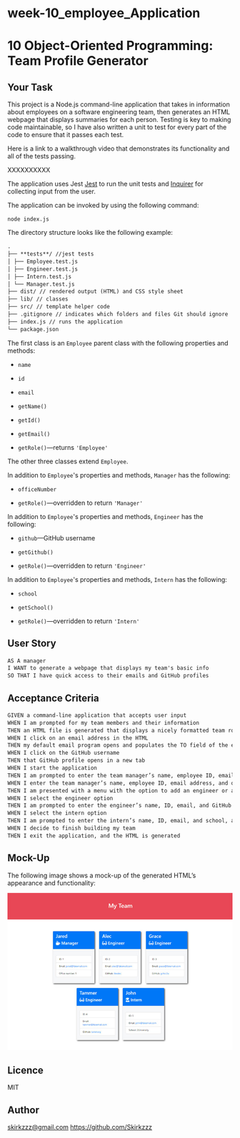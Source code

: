 # week-10_employee_Application

# 10 Object-Oriented Programming: Team Profile Generator

## Your Task

This project is a Node.js command-line application that takes in information about employees on a software engineering team, then generates an HTML webpage that displays summaries for each person. Testing is key to making code maintainable, so I have also written a unit to test for every part of the code to ensure that it passes each test.

Here is a link to a walkthrough video that demonstrates its functionality and all of the tests passing.

XXXXXXXXXX

The application uses Jest [Jest](https://www.npmjs.com/package/jest) to run the unit tests and [Inquirer](https://www.npmjs.com/package/inquirer) for collecting input from the user.

The application can be invoked by using the following command:

```npm i
node index.js
```

The directory structure looks like the following example:

```md
.
├── **tests**/ //jest tests
│ ├── Employee.test.js
│ ├── Engineer.test.js
│ ├── Intern.test.js
│ └── Manager.test.js
├── dist/ // rendered output (HTML) and CSS style sheet  
├── lib/ // classes
├── src/ // template helper code
├── .gitignore // indicates which folders and files Git should ignore
├── index.js // runs the application
└── package.json
```

The first class is an `Employee` parent class with the following properties and methods:

- `name`

- `id`

- `email`

- `getName()`

- `getId()`

- `getEmail()`

- `getRole()`&mdash;returns `'Employee'`

The other three classes extend `Employee`.

In addition to `Employee`'s properties and methods, `Manager` has the following:

- `officeNumber`

- `getRole()`&mdash;overridden to return `'Manager'`

In addition to `Employee`'s properties and methods, `Engineer` has the following:

- `github`&mdash;GitHub username

- `getGithub()`

- `getRole()`&mdash;overridden to return `'Engineer'`

In addition to `Employee`'s properties and methods, `Intern` has the following:

- `school`

- `getSchool()`

- `getRole()`&mdash;overridden to return `'Intern'`

## User Story

```md
AS A manager
I WANT to generate a webpage that displays my team's basic info
SO THAT I have quick access to their emails and GitHub profiles
```

## Acceptance Criteria

```md
GIVEN a command-line application that accepts user input
WHEN I am prompted for my team members and their information
THEN an HTML file is generated that displays a nicely formatted team roster based on user input
WHEN I click on an email address in the HTML
THEN my default email program opens and populates the TO field of the email with the address
WHEN I click on the GitHub username
THEN that GitHub profile opens in a new tab
WHEN I start the application
THEN I am prompted to enter the team manager’s name, employee ID, email address, and office number
WHEN I enter the team manager’s name, employee ID, email address, and office number
THEN I am presented with a menu with the option to add an engineer or an intern or to finish building my team
WHEN I select the engineer option
THEN I am prompted to enter the engineer’s name, ID, email, and GitHub username, and I am taken back to the menu
WHEN I select the intern option
THEN I am prompted to enter the intern’s name, ID, email, and school, and I am taken back to the menu
WHEN I decide to finish building my team
THEN I exit the application, and the HTML is generated
```

## Mock-Up

The following image shows a mock-up of the generated HTML’s appearance and functionality:

![HTML webpage titled “My Team” features five boxes listing employee names, titles, and other key info.](./Assets/10-object-oriented-programming-homework-demo.png)

## Licence

MIT

## Author

skirkzzz@gmail.com
https://github.com/Skirkzzz

